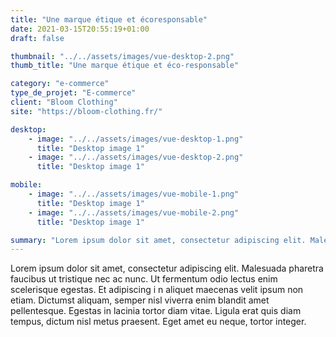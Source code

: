 ```yaml
---
title: "Une marque étique et écoresponsable"
date: 2021-03-15T20:55:19+01:00
draft: false

thumbnail: "../../assets/images/vue-desktop-2.png"
thumb_title: "Une marque étique et éco-responsable"

category: "e-commerce"
type_de_projet: "E-commerce"
client: "Bloom Clothing"
site: "https://bloom-clothing.fr/"

desktop: 
    - image: "../../assets/images/vue-desktop-1.png"
      title: "Desktop image 1"
    - image: "../../assets/images/vue-desktop-2.png"
      title: "Desktop image 1"

mobile:
    - image: "../../assets/images/vue-mobile-1.png"
      title: "Desktop image 1"
    - image: "../../assets/images/vue-mobile-2.png"
      title: "Desktop image 1"

summary: "Lorem ipsum dolor sit amet, consectetur adipiscing elit. Malesuada pharetra faucibus ut tristique nec ac nunc."
---
```

Lorem ipsum dolor sit amet, consectetur adipiscing elit. Malesuada pharetra faucibus ut tristique nec ac nunc. Ut fermentum odio lectus enim scelerisque egestas. Et adipiscing i n aliquet maecenas velit ipsum non etiam. Dictumst aliquam, semper nisl viverra enim blandit amet pellentesque. Egestas in lacinia tortor diam vitae. Ligula erat quis diam tempus, dictum nisl metus praesent. Eget amet eu neque, tortor integer.